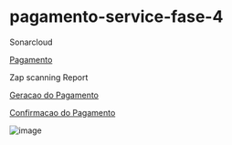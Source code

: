 # pagamento-service-fase-4

Sonarcloud

[Pagamento](https://sonarcloud.io/summary/overall?id=FIAP-GRUPO-G57_pagamento-service-fase-4)

Zap scanning Report

[Geracao do Pagamento](https://rawcdn.githack.com/FIAP-GRUPO-G57/pagamento-service-fase-4/3032293a9359141e770915a3fb421af49ace1ca3/zap-Geracao-Pagamento-Report-.html)

[Confirmacao do Pagamento](https://rawcdn.githack.com/FIAP-GRUPO-G57/pagamento-service-fase-4/105a7c61c5ee14878772f41b1eb63dcb6a57b02c/zap-Confirmacao-Pagamento.html)



![image](https://github.com/FIAP-GRUPO-G57/pagamento-service-fase-4/assets/8040205/2180e622-50aa-4d80-85ce-d2d416c1f062)

